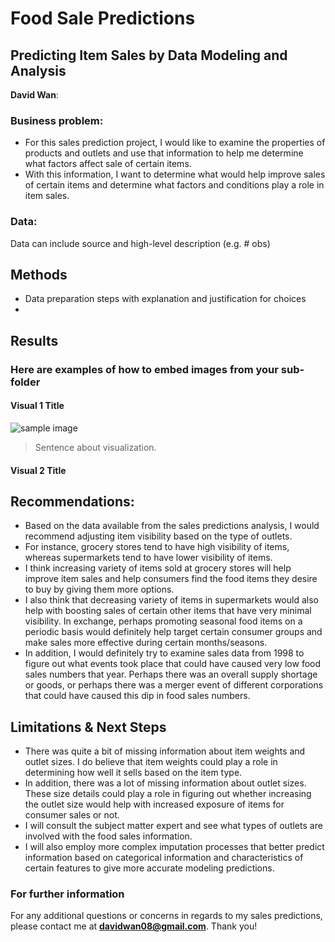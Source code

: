 # Food Sale Predictions
## Predicting Item Sales by Data Modeling and Analysis

**David Wan**: 

### Business problem:

- For this sales prediction project, I would like to examine the properties of products and outlets and use that information to help me determine what factors affect sale of certain items.
- With this information, I want to determine what would help improve sales of certain items and determine what factors and conditions play a role in item sales.


### Data:
Data can include source and high-level description (e.g. # obs)


## Methods
- Data preparation steps with explanation and justification for choices
- 

## Results

### Here are examples of how to embed images from your sub-folder


#### Visual 1 Title
![sample image](project1_sample_image.png)

> Sentence about visualization.

#### Visual 2 Title

## Recommendations:

- Based on the data available from the sales predictions analysis, I would recommend adjusting item visibility based on the type of outlets.
- For instance, grocery stores tend to have high visibility of items, whereas supermarkets tend to have lower visibility of items. 
- I think increasing variety of items sold at grocery stores will help improve item sales and help consumers find the food items they desire to buy by giving them more options.
- I also think that decreasing variety of items in supermarkets would also help with boosting sales of certain other items that have very minimal visibility. In exchange, perhaps promoting seasonal food items on a periodic basis would definitely help target certain consumer groups and make sales more effective during certain months/seasons.
- In addition, I would definitely try to examine sales data from 1998 to figure out what events took place that could have caused very low food sales numbers that year. Perhaps there was an overall supply shortage or goods, or perhaps there was a merger event of different corporations that could have caused this dip in food sales numbers.


## Limitations & Next Steps

- There was quite a bit of missing information about item weights and outlet sizes. I do believe that item weights could play a role in determining how well it sells based on the item type.
- In addition, there was a lot of missing information about outlet sizes. These size details could play a role in figuring out whether increasing the outlet size would help with increased exposure of items for consumer sales or not.
- I will consult the subject matter expert and see what types of outlets are involved with the food sales information.
- I will also employ more complex imputation processes that better predict information based on categorical information and characteristics of certain features to give more accurate modeling predictions.


### For further information


For any additional questions or concerns in regards to my sales predictions, please contact me at **davidwan08@gmail.com**. Thank you!

